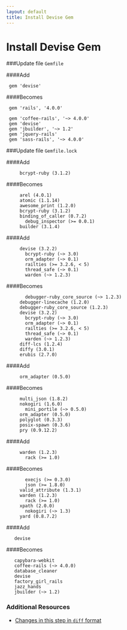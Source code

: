```yaml
---
layout: default
title: Install Devise Gem
---
```


<h1 id="main">Install Devise Gem</h1>

###Update file `Gemfile`

####Add
```
 gem 'devise'
```


####Becomes
```
 gem 'rails', '4.0.0'
 
 gem 'coffee-rails', '~> 4.0.0'
 gem 'devise'
 gem 'jbuilder', '~> 1.2'
 gem 'jquery-rails'
 gem 'sass-rails', '~> 4.0.0'

```


###Update file `Gemfile.lock`

####Add
```
     bcrypt-ruby (3.1.2)
```


####Becomes
```
     arel (4.0.1)
     atomic (1.1.14)
     awesome_print (1.2.0)
     bcrypt-ruby (3.1.2)
     binding_of_caller (0.7.2)
       debug_inspector (>= 0.0.1)
     builder (3.1.4)

```


####Add
```
     devise (3.2.2)
       bcrypt-ruby (~> 3.0)
       orm_adapter (~> 0.1)
       railties (>= 3.2.6, < 5)
       thread_safe (~> 0.1)
       warden (~> 1.2.3)
```


####Becomes
```
       debugger-ruby_core_source (~> 1.2.3)
     debugger-linecache (1.2.0)
     debugger-ruby_core_source (1.2.3)
     devise (3.2.2)
       bcrypt-ruby (~> 3.0)
       orm_adapter (~> 0.1)
       railties (>= 3.2.6, < 5)
       thread_safe (~> 0.1)
       warden (~> 1.2.3)
     diff-lcs (1.2.4)
     diffy (3.0.1)
     erubis (2.7.0)

```


####Add
```
     orm_adapter (0.5.0)
```


####Becomes
```
     multi_json (1.8.2)
     nokogiri (1.6.0)
       mini_portile (~> 0.5.0)
     orm_adapter (0.5.0)
     polyglot (0.3.3)
     posix-spawn (0.3.6)
     pry (0.9.12.2)

```


####Add
```
     warden (1.2.3)
       rack (>= 1.0)
```


####Becomes
```
       execjs (>= 0.3.0)
       json (>= 1.8.0)
     valid_attribute (1.3.1)
     warden (1.2.3)
       rack (>= 1.0)
     xpath (2.0.0)
       nokogiri (~> 1.3)
     yard (0.8.7.2)

```


####Add
```
   devise
```


####Becomes
```
   capybara-webkit
   coffee-rails (~> 4.0.0)
   database_cleaner
   devise
   factory_girl_rails
   jazz_hands
   jbuilder (~> 1.2)

```



### Additional Resources

* [Changes in this step in `diff` format](https://github.com/software-academy/devise_bdd/commit/6953370eea0259c8060ad076ec38f8fd7bb2c96e)

